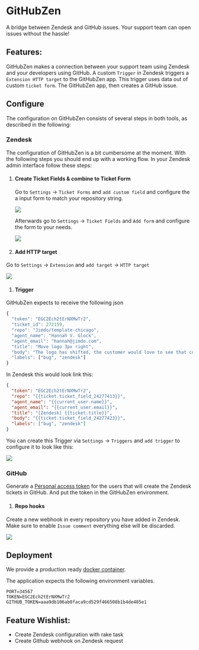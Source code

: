 # GitHubZen
A bridge between Zendesk and GitHub issues. Your support team can open issues without the hassle!

## Features:
GitHubZen makes a connection between your support team using Zendesk and your developers using GitHub. A custom `Trigger` in Zendesk triggers a `Extension HTTP target` to the GitHubZen app. This trigger uses data out of custom `ticket form`. The GitHubZen app, then creates a GitHub issue.

## Configure
The configuration on GitHubZen consists of several steps in both tools, as described in the following:

### Zendesk

The configuration of GitHubZen is a bit cumbersome at the moment. With the following steps you should end up with a working flow. In your Zendesk admin interface follow these steps:

1. #### Create Ticket Fields & combine to Ticket Form

   Go to `Settings` -> `Ticket Forms` and `add custom field` and configure the a input form to match your repository string.

   ![](docs/zendesk-custom-field.png)

   Afterwards go to `Settings` -> `Ticket Fields` and `Add form` and configure the form to your needs.

   ![](docs/zendesk-custom-form.png)

1. #### Add HTTP target

  Go to `Settings` -> `Extension` and `add target` -> `HTTP target`

  ![](docs/zendesk-http-target.png)
1. #### Trigger

  GitHubZen expects to receive the following json

  ```js
  {
    "token": "EGC2Ech2tErNXMwTr2",
    "ticket_id": 272159,
    "repo": "Jimdo/template-chicago",
    "agent_name": "Hannah V. Glock",
    "agent_email": "hannah@jimdo.com",
    "title": "Move logo 3px right",
    "body": "The logo has shifted, the customer would love to see that corrected.", // markdown supported
    "labels": ["bug", "zendesk"]
  }
  ```

  In Zendesk this would look link this:

  ```json
  {
    "token": "EGC2Ech2tErNXMwTr2",
    "repo": "{{ticket.ticket_field_24277413}}",
    "agent_name": "{{current_user.name}}",
    "agent_email": "{{current_user.email}}",
    "title": "[Zendesk] {{ticket.title}}",
    "body": "{{ticket.ticket_field_24277423}}",
    "labels": ["bug", "zendesk"]
  }
  ```

  You can create this Trigger via `Settings` -> `Triggers` and `add trigger` to configure it to look like this:

  ![](docs/zendesk-trigger.png)

### GitHub
Generate a [Personal access token](https://github.com/settings/tokens) for the users that will create the Zendesk tickets in GitHub. And put the token in the GitHubZen environment.

1. #### Repo hooks

  Create a new webhook in every repository you have added in Zendesk. Make sure to enable `Issue comment` everything else will be discarded.

  ![](docs/github-webhook.png)

## Deployment
We provide a production ready [docker container](https://hub.docker.com/r/jimdo/githubzen/).

The application expects the following environment variables.
```
PORT=34567
TOKEN=EGC2Ech2tErNXMwTr2
GITHUB_TOKEN=aaa9db106ab0faca9cd529f466508b1b4de485e1
```

## Feature Wishlist:
- Create Zendesk configuration with rake task
- Create Github webhook on Zendesk request
